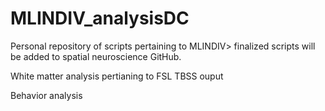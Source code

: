 # MLINDIV_analysisDC
Personal repository of scripts pertaining to MLINDIV> finalized scripts will be added to spatial neuroscience GitHub.

White matter analysis pertianing to FSL TBSS ouput 

Behavior analysis 
